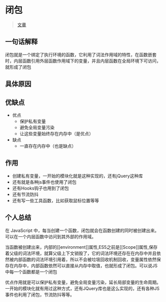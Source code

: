 # 闭包

> [文章](https://segmentfault.com/a/1190000042643748)

## 一句话解释

闭包就是一个绑定了执行环境的函数，它利用了词法作用域的特性，在函数嵌套时，内层函数引用外层函数作用域下的变量，并且内层函数在全局环境下可访问，就形成了闭包

## 具体原因



## 优缺点

- 优点
  - 保护私有变量
  - 避免全局变量污染
  - 让这些变量始终存在内存中（是优点）
- 缺点
  - 一直存在内存中（也是缺点）

## 作用

- 创建私有变量，一开始的模块化就是这种实现的，还有jQuery这种库
- 还有就是各种js事件也使用了闭包
- 还有Hooks钩子也用到了闭包
- 还有节流防抖
- 还有写一些工具函数，比如获取鼠标位置等等

## 个人总结

在 JavaScript 中，每当创建一个函数，闭包就会在函数创建的同时被创建出来。可以在一个内层函数中访问到其外部的作用域。

当函数被创建出来，内部的[[environment]]属性,ES5之前是[[Scope]]属性,保存着父级的词法环境，就算父级上下文销毁了，它的词法环境还存在在内存中并且依然被内部函数的词法环境引用着，所以不会被垃圾回收机制回收，变量属性依然保存在内存中，内部函数依然可以直接从内存中取值，也就形成了闭包。可以说JS中每一个函数都是一个闭包

优点作用就是可以保护私有变量，避免全局变量污染，延长局部变量的生命周期。一开始的模块化就有用过这种方式，还有JQuery库也是这么实现的，还有各种JS事件也利用了闭包，节流防抖等等。
